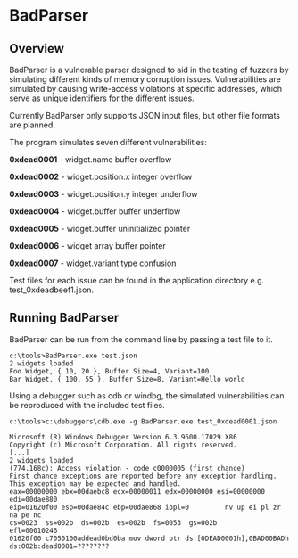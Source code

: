 # BadParser

## Overview

BadParser is a vulnerable parser designed to aid in the testing of fuzzers by simulating different kinds of memory corruption issues. Vulnerabilities are simulated by causing write-access violations at specific addresses, which serve as unique identifiers for the different issues.

Currently BadParser only supports JSON input files, but other file formats are planned.

The program simulates seven different vulnerabilities:

**0xdead0001** - widget.name buffer overflow

**0xdead0002** - widget.position.x integer overflow

**0xdead0003** - widget.position.y integer underflow

**0xdead0004** - widget.buffer buffer underflow

**0xdead0005** - widget.buffer uninitialized pointer

**0xdead0006** - widget array buffer pointer

**0xdead0007** - widget.variant type confusion

Test files for each issue can be found in the application directory e.g. test_0xdeadbeef1.json.

## Running BadParser

BadParser can be run from the command line by passing a test file to it.

```
c:\tools>BadParser.exe test.json
2 widgets loaded
Foo Widget, { 10, 20 }, Buffer Size=4, Variant=100
Bar Widget, { 100, 55 }, Buffer Size=8, Variant=Hello world
```

Using a debugger such as cdb or windbg, the simulated vulnerabilities can be reproduced with the included test files.

```
c:\tools>c:\debuggers\cdb.exe -g BadParser.exe test_0xdead0001.json

Microsoft (R) Windows Debugger Version 6.3.9600.17029 X86
Copyright (c) Microsoft Corporation. All rights reserved.
[...]
2 widgets loaded
(774.168c): Access violation - code c0000005 (first chance)
First chance exceptions are reported before any exception handling.
This exception may be expected and handled.
eax=00000000 ebx=00daebc8 ecx=00000011 edx=00000000 esi=00000000 edi=00dae880
eip=01620f00 esp=00dae84c ebp=00dae868 iopl=0         nv up ei pl zr na pe nc
cs=0023  ss=002b  ds=002b  es=002b  fs=0053  gs=002b             efl=00010246
01620f00 c7050100addead0bd0ba mov dword ptr ds:[0DEAD0001h],0BAD00BADh ds:002b:dead0001=????????
```

